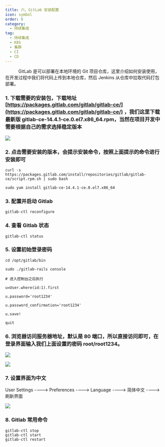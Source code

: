 ```yaml
---
title: 六、GitLab 安装配置
icon: symbol
order: 6
category:
  - 持续集成
tag:
  - 持续集成
  - K8S
  - 集群
  - CI
  - CD
---
```


&emsp;&emsp; GitLab 是可以部署在本地环境的 Git 项目仓库，这里介绍如何安装使用，在开发过程中我们将代码上传到本地仓库，然后 Jenkins 从仓库中拉取代码打包部署。

### 1. 下载需要的安装包，下载地址 [https://packages.gitlab.com/gitlab/gitlab-ce/](https://packages.gitlab.com/gitlab/gitlab-ce/) ，我们这里下载最新版 gitlab-ce-14.4.1-ce.0.el7.x86_64.rpm，当然在项目开发中需要根据自己的需求选择稳定版本

![](http://img.gitegg.com/cloud/docs/images/20211221102526.png#id=UBvqx&originHeight=605&originWidth=1240&originalType=binary&ratio=1&rotation=0&showTitle=false&status=done&style=none&title=)

### 2. 点击需要安装的版本，会提示安装命令，按照上面提示的命令进行安装即可

```
curl -s https://packages.gitlab.com/install/repositories/gitlab/gitlab-ce/script.rpm.sh | sudo bash

sudo yum install gitlab-ce-14.4.1-ce.0.el7.x86_64
```

### 3. 配置并启动 Gitlab

```
gitlab-ctl reconfigure
```

### 4. 查看 Gitlab 状态

```
gitlab-ctl status
```

### 5. 设置初始登录密码

```
cd /opt/gitlab/bin

sudo ./gitlab-rails console

# 进入控制台之后执行

u=User.where(id:1).first

u.password='root1234'

u.password_confirmation='root1234'

u.save!

quit
```

### 6. 浏览器访问服务器地址，默认是 80 端口，所以直接访问即可，在登录界面输入我们上面设置的密码 root/root1234。

![](http://img.gitegg.com/cloud/docs/images/20211221102537.png#id=Line5&originHeight=605&originWidth=1240&originalType=binary&ratio=1&rotation=0&showTitle=false&status=done&style=none&title=)

![](http://img.gitegg.com/cloud/docs/images/20211221102549.png#id=WAJwk&originHeight=605&originWidth=1240&originalType=binary&ratio=1&rotation=0&showTitle=false&status=done&style=none&title=)

### 7. 设置界面为中文

User Settings ----> Preferences ----> Language ----> 简体中文 ----> 刷新界面

![](http://img.gitegg.com/cloud/docs/images/20211221102601.png#id=yG2TJ&originHeight=605&originWidth=1240&originalType=binary&ratio=1&rotation=0&showTitle=false&status=done&style=none&title=)

### 8. Gitlab 常用命令

```
gitlab-ctl stop
gitlab-ctl start
gitlab-ctl restart
```
